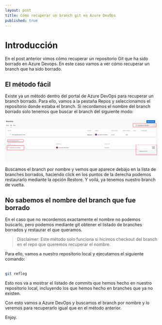 ```yaml
---
layout: post
title: Cómo recuperar un branch git en Azure DevOps
published: true
---
```


# Introducción

En el post anterior vimos cómo recuperar un repositorio Git que ha sido borrado en Azure Devops. En este caso vamos a ver cómo recuperar un branch que ha sido borrado.

## El método fácil

Existe ya un método dentro del portal de Azure DevOps para recuperar un branch borrado. Para ello, vamos a la pestaña Repos y seleccionamos el repositorio donde estaba el branch.
Si recordamos el nombre del branch borrado solo tenemos que buscar el branch del siguiente modo:

![](../images/restore_branch_1.png)

Buscamos el branch por nombre y vemos que aparece debajo en la lista de branches borrados, haciendo click en los puntos de la derecha podemos restaurarlo mediante la opción Restore.
Y voilá, ya tenemos nuestro branch de vuelta.

## No sabemos el nombre del branch que fue borrado

En el caso que no recordemos exactamente el nombre no podemos buscarlo, pero podemos mediante git obtener el listado de branches borrados y restaurar el que queramos.

> Disclaimer: Este método solo funciona si hicimos checkout del branch en el repo que queremos recuperar el nombre.

Para ello, vamos a nuestro repositorio local y ejecutamos el siguiente comando:

```bash

git reflog

```

Esto nos va a mostrar el listado de commits que hemos hecho en nuestro repositorio local, incluyendo los que hemos hecho en branches que ya no existen.

Con esto vamos a Azure DevOps y buscamos el branch por nombre y lo veremos para recuperarlo igual que en el método anterior.

Enjoy.